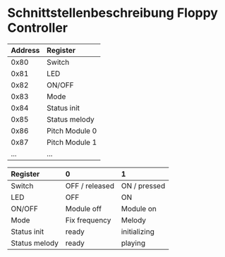 Schnittstellenbeschreibung Floppy Controller
============================================

| Address   | Register          |
|:----------|:------------------|
| 0x80      | Switch            |
| 0x81      | LED               |
| 0x82      | ON/OFF            |
| 0x83      | Mode              |
| 0x84      | Status init       |
| 0x85      | Status melody     |
| 0x86      | Pitch Module 0    |
| 0x87      | Pitch Module 1    |
| ...       | ...               |

| Register      | 0             | 1             |
|:--------------|:--------------|:--------------|
| Switch        | OFF / released| ON / pressed  |
| LED           | OFF           | ON            |
| ON/OFF        | Module off    | Module on     |
| Mode          | Fix frequency | Melody        |
| Status init   | ready         | initializing  |
| Status melody | ready         | playing       |
